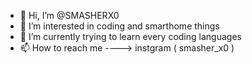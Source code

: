 - 👋 Hi, I’m @SMASHERX0
- 👀 I’m interested in coding and smarthome things 
- 🌱 I’m currently trying to learn every coding languages 
- 📫 How to reach me ----> instgram ( smasher_x0 )

<!---
SMASHERX0/SMASHERX0 is a ✨ special ✨ repository because its `README.md` (this file) appears on your GitHub profile.
You can click the Preview link to take a look at your changes.
--->
